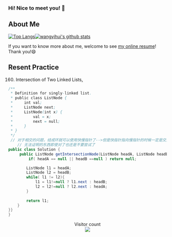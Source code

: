 ### Hi! Nice to meet you! 👋

<!--
**istarwyh/istarwyh** is a ✨ _special_ ✨ repository because its `README.md` (this file) appears on your GitHub profile.

Here are some ideas to get you started:

- 🔭 I’m currently working on ...
- 🌱 I’m currently learning ...
- 👯 I’m looking to collaborate on ...
- 🤔 I’m looking for help with ...
- 💬 Ask me about ...
- 📫 How to reach me: ...
- 😄 Pronouns: ...
- ⚡ Fun fact: ...
-->



## About Me


[![Top Langs](https://github-readme-stats.vercel.app/api/top-langs/?username=istarwyh&hide=css&layout=compact)](https://github.com/anuraghazra/github-readme-stats)[![wangyihui's github stats](https://github-readme-stats.vercel.app/api?username=istarwyh "![wangyihui's github stats")](https://github.com/istarwyh)

If you want to know more about me, welcome to see [my online resume](https://istarwyh.github.io/)! Thank you!😄

## Resent Practice
160. Intersection of Two Linked Lists[.](https://leetcode-cn.com/problems/intersection-of-two-linked-lists/)


```java
/**
 * Definition for singly-linked list.
 * public class ListNode {
 *     int val;
 *     ListNode next;
 *     ListNode(int x) {
 *         val = x;
 *         next = null;
 *     }
 * }
 */
 // 对于相交的问题，结成环就可以使用快慢指针了-->但是快指针指向慢指针的时候一定是交点吗？你是无法证明的
    // 无法证明的东西即使对了也还是不要尝试了
public class Solution {
     public ListNode getIntersectionNode(ListNode headA, ListNode headB) {
         if( headA == null || headB ==null ) return null;

        ListNode l1 = headA;
        ListNode l2 = headB; 
        while( l1 != l2){
            l1 = l1!=null ? l1.next : headB;
            l2 = l2!=null ? l2.next : headA;
        }
    
        return l1;
    }
}}
}
```

<p align="center"> 
  Visitor count<br>
  <img src="https://profile-counter.glitch.me/istarwyh/count.svg" />
</p>
